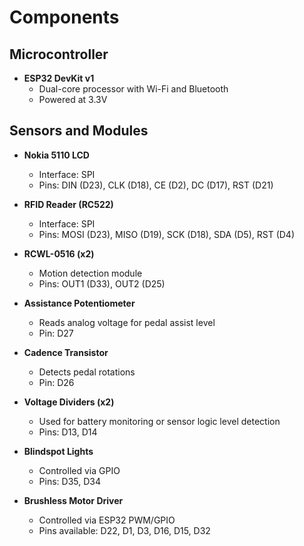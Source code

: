 # Components

## Microcontroller
- **ESP32 DevKit v1**
  - Dual-core processor with Wi-Fi and Bluetooth
  - Powered at 3.3V

## Sensors and Modules
- **Nokia 5110 LCD**
  - Interface: SPI
  - Pins: DIN (D23), CLK (D18), CE (D2), DC (D17), RST (D21)

- **RFID Reader (RC522)**
  - Interface: SPI
  - Pins: MOSI (D23), MISO (D19), SCK (D18), SDA (D5), RST (D4)

- **RCWL-0516 (x2)**
  - Motion detection module
  - Pins: OUT1 (D33), OUT2 (D25)

- **Assistance Potentiometer**
  - Reads analog voltage for pedal assist level
  - Pin: D27

- **Cadence Transistor**
  - Detects pedal rotations
  - Pin: D26

- **Voltage Dividers (x2)**
  - Used for battery monitoring or sensor logic level detection
  - Pins: D13, D14

- **Blindspot Lights**
  - Controlled via GPIO
  - Pins: D35, D34

- **Brushless Motor Driver**
  - Controlled via ESP32 PWM/GPIO
  - Pins available: D22, D1, D3, D16, D15, D32
